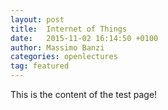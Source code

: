```yaml
---
layout: post
title:  Internet of Things
date:   2015-11-02 16:14:50 +0100
author: Massimo Banzi
categories: openlectures
tag: featured
---
```

This is the content of the test page!